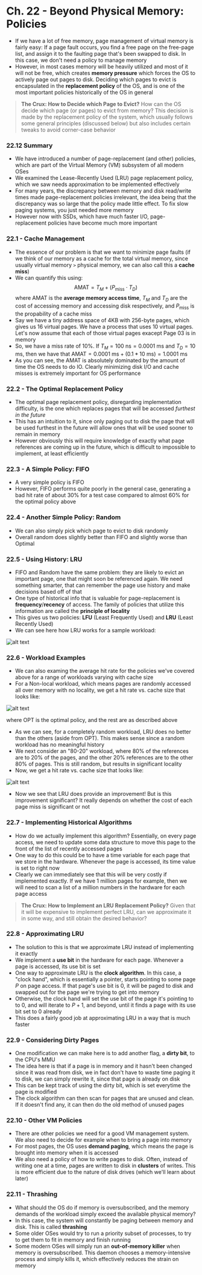 # Ch. 22 - Beyond Physical Memory: Policies

* If we have a lot of free memory, page management of virtual memory is fairly easy: If a page fault occurs, you find a free page on the free-page list, and assign it to the faulting page that's been swapped to disk. In this case, we don't need a policy to manage memory
* However, in most cases memory will be heavily utilized and most of it will not be free, which creates **memory pressure** which forces the OS to actively page out pages to disk. Deciding which pages to evict is encapsulated in the **replacement policy** of the OS, and is one of the most important policies historically of the OS in general
> **The Crux: How to Decide which Page to Evict?**
> How can the OS decide which page (or pages) to evict from memory?
This decision is made by the replacement policy of the system, which usually follows some general principles (discussed below) but also includes certain tweaks to avoid corner-case behavior

### 22.12 Summary

* We have introduced a number of page-replacement (and other) policies, which are part of the Virtual Memory (VM) subsystem of all modern OSes
* We examined the Lease-Recently Used (LRU) page replacement policy, which we saw needs approximation to be implemented effectively
* For many years, the discrepancy between memory and disk read/write times made page-replacement policies irrelevant, the idea being that the discrepancy was so large that the policy made little effect. To fix slow paging systems, you just needed more memory
* However now with SSDs, which have much faster I/O, page-replacement policies have become much more important

### 22.1 - Cache Management

* The essence of our problem is that we want to minimize page faults (if we think of our memory as a cache for the total virtual memory, since usually virtual memory `>` physical memory, we can also call this a **cache miss**)
* We can quantify this using:
$$\text{AMAT} = T_M + (P_\text{miss} \cdot T_D)$$
where AMAT is the **average memory access time**, $T_M$ and $T_D$ are the cost of accessing memory and accessing disk respectively, and $P_\text{miss}$ is the propability of a cache miss
* Say we have a tiny address space of 4KB with 256-byte pages, which gives us 16 virtual pages. We have a process that uses 10 virtual pages. Let's now assume that each of those virtual pages exacept Page 03 is in memory
* So, we have a miss rate of 10%. If $T_M = 100 \text{ ns} = 0.0001 \text{ ms}$  and $T_D = 10 \text{ ms}$, then we have that $\text{AMAT} = 0.0001 \text{ ms} + (0.1 * 10 \text{ ms}) = 1.0001 \text{ ms}$
* As you can see, the AMAT is absolutely dominated by the amount of time the OS needs to do IO. Clearly minimizing disk I/O and cache misses is extremely important for OS performance

### 22.2 - The Optimal Replacement Policy

* The optimal page replacement policy, disregarding implementation difficulty, is the one which replaces pages that will be accessed *furthest in the future*
* This has an intuition to it, since only paging out to disk the page that will be used furthest in the future will allow ones that will be used sooner to remain in memory
* However obviously this will require knowledge of exactly what page references are coming up in the future, which is difficult to impossible to implement, at least efficiently

### 22.3 - A Simple Policy: FIFO

* A very simple policy is FIFO
* However, FIFO performs quite poorly in the general case, generating a bad hit rate of about 30% for a test case compared to almost 60% for the optimal policy above

### 22.4 - Another Simple Policy: Random

* We can also simply pick which page to evict to disk randomly
* Overall random does slightly better than FIFO and slightly worse than Optimal

### 22.5 - Using History: LRU

* FIFO and Random have the same problem: they are likely to evict an important page, one that might soon be referenced again. We need something smarter, that can remember the page use history and make decisions based off of that
* One type of historical info that is valuable for page-replacement is **frequency**/**recency** of access. The family of policies that utilize this information are called the **principle of locality**
* This gives us two policies: **LFU** (Least Frequently Used) and **LRU** (Least Recently Used)
* We can see here how LRU works for a sample workload:

![alt text](images/Ch22/Ch22_5.png)

### 22.6 - Workload Examples

* We can also examing the average hit rate for the policies we've covered above for a range of workloads varying with cache size
* For a Non-local workload, which means pages are randomly accessed all over memory with no locality, we get a hit rate vs. cache size that looks like:

![alt text](images/Ch22/Ch22_6.png)

where OPT is the optimal policy, and the rest are as described above

* As we can see, for a completely random workload, LRU does no better than the others (aside from OPT). This makes sense since a random workload has no meaningful history
* We next consider an "80-20" workload, where 80% of the references are to 20% of the pages, and the other 20% references are to the other 80% of pages. This is still random, but results in significant locality
* Now, we get a hit rate vs. cache size that looks like:

![alt text](images/Ch22/Ch22_7.png)

* Now we see that LRU does provide an improvement! But is this improvement significant? It really depends on whether the cost of each page miss is significant or not

### 22.7 - Implementing Historical Algorithms

* How do we actually implement this algorithm? Essentially, on every page access, we need to update some data structure to move this page to the front of the list of recently accessed pages
* One way to do this could be to have a time variable for each page that we store in the hardware. Whenever the page is accessed, its time value is set to right now
* Clearly we can immediately see that this will be very costly if implemented exactly. If we have 1 million pages for example, then we will need to scan a list of a million numbers in the hardware for each page access
> **The Crux: How to Implement an LRU Replacement Policy?**
> Given that it will be expensive to implement perfect LRU, can we approximate it in some way, and still obtain the desired behavior?

### 22.8 - Approximating LRU

* The solution to this is that we approximate LRU instead of implementing it exactly
* We implement a **use bit** in the hardware for each page. Whenever a page is accessed, its use bit is set
* One way to approximate LRU is the **clock algorithm**. In this case, a "clock hand", which is essentially a pointer, starts pointing to some page $P$ on page access. If that page's use bit is 0, it will be paged to disk and swapped out for the page we're trying to get into memory
* Otherwise, the clock hand will set the use bit of the page it's pointing to to 0, and will iterate to $P+1$, and beyond, until it finds a page with its use bit set to 0 already
* This does a fairly good job at approximating LRU in a way that is much faster

### 22.9 - Considering Dirty Pages

* One modification we can make here is to add another flag, a **dirty bit**, to the CPU's MMU
* The idea here is that if a page is in memory and it hasn't been changed since it was read from disk, we in fact don't have to waste time paging it to disk, we can simply rewrite it, since that page is already on disk
* This can be kept track of using the dirty bit, which is set everytime the page is modified
* The clock algorithm can then scan for pages that are unused and clean. If it doesn't find any, it can then do the old method of unused pages

### 22.10 - Other VM Policies

* There are other policies we need for a good VM management system. We also need to decide for example when to bring a page into memory
* For most pages, the OS uses **demand paging**, which means the page is brought into memory when it is accessed
* We also need a policy of how to write pages to disk. Often, instead of writing one at a time, pages are written to disk in **clusters** of writes. This is more efficient due to the nature of disk drives (which we'll learn about later)

### 22.11 - Thrashing

* What should the OS do if memory is oversubscribed, and the memory demands of the workload simply exceed the available physical memory?
* In this case, the system will constantly be paging between memory and disk. This is called **thrashing**
* Some older OSes would try to run a priority subset of processes, to try to get them to fit in memory and finish running
* Some modern OSes will simply run an **out-of-memory killer** when memory is oversubscribed. This daemon chooses a memory-intensive process and simply kills it, which effectively reduces the strain on memory
